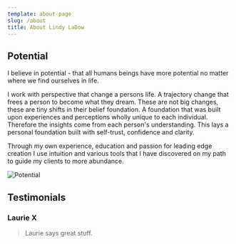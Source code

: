 ```yaml
---
template: about-page
slug: /about
title: About Lindy LaDow
---
```

## Potential

I believe in potential - that all humans beings have more potential no matter where we find ourselves in life. 

I work with perspective that change a persons life.  A trajectory change that frees a person to become what they dream. These are not big changes, these are tiny shifts in their belief foundation. A foundation that was built upon experiences and perceptions wholly unique to each individual. Therefore the insights come from each person's understanding. This lays a personal foundation built with self-trust, confidence and clarity.

Through my own experience, education and passion for leading edge creation I use intuition and various tools that I have discovered on my path to guide my clients to more abundance. 

![Potential](/assets/20201130_me-donia-sunrise.jpg "Potential")

## Testimonials

### Laurie X

> Laurie says great stuff.